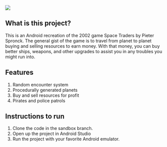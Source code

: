 <img src="https://i.imgur.com/9MJP2Vx.png">

## What is this project?
This is an Android recreation of the 2002 game Space Traders by Pieter Spronck. The general gist of the game
is to travel from planet to planet buying and selling resources to earn money. With that money, you can 
buy better ships, weapons, and other upgrades to assist you in any troubles you might run into.

## Features
1. Random encounter system
2. Procedurally generated planets
3. Buy and sell resources for profit
4. Pirates and police patrols

## Instructions to run
1. Clone the code in the sandbox branch.
2. Open up the project in Android Studio
3. Run the project with your favorite Android emulator.
